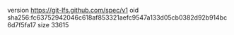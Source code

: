 version https://git-lfs.github.com/spec/v1
oid sha256:fc63752942046c618af853321aefc9547a133d05cb0382d92b914bc6d7f5fa17
size 33615
